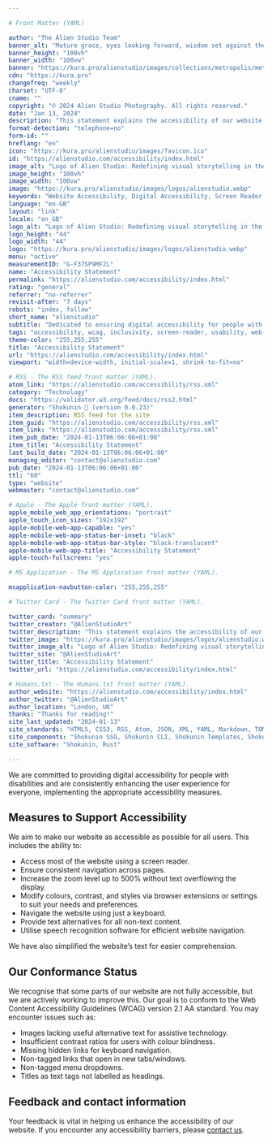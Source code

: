 ```yaml
---

# Front Matter (YAML)

author: "The Alien Studio Team"
banner_alt: "Mature grace, eyes looking forward, wisdom set against the city’s rhythm"
banner_height: "100vh"
banner_width: "100vw"
banner: "https://kura.pro/alienstudio/images/collections/metropolis/metropolis-09.webp"
cdn: "https://kura.pro"
changefreq: "weekly"
charset: "UTF-8"
cname: ""
copyright: "© 2024 Alien Studio Photography. All rights reserved."
date: "Jan 13, 2024"
description: "This statement explains the accessibility of our website, what we are doing to address it, and how to contact us about web accessibility."
format-detection: "telephone=no"
form-id: ""
hreflang: "en"
icon: "https://kura.pro/alienstudio/images/favicon.ico"
id: "https://alienstudio.com/accessibility/index.html"
image_alt: "Logo of Alien Studio: Redefining visual storytelling in the digital age."
image_height: "100vh"
image_width: "100vw"
image: "https://kura.pro/alienstudio/images/logos/alienstudio.webp"
keywords: "Website Accessibility, Digital Accessibility, Screen Reader Compatibility, WCAG 2.1 AA Compliance, Keyboard Navigation, Accessibility Guidelines, User Experience Enhancement, Assistive Technology, Accessibility Features, Color Contrast Accessibility"
language: "en-GB"
layout: "link"
locale: "en_GB"
logo_alt: "Logo of Alien Studio: Redefining visual storytelling in the digital age."
logo_height: "44"
logo_width: "44"
logo: "https://kura.pro/alienstudio/images/logos/alienstudio.webp"
menu: "active"
measurementID: "G-F37SP9MF2L"
name: "Accessibility Statement"
permalink: "https://alienstudio.com/accessibility/index.html"
rating: "general"
referrer: "no-referrer"
revisit-after: "7 days"
robots: "index, follow"
short_name: "alienstudio"
subtitle: "Dedicated to ensuring digital accessibility for people with disabilities"
tags: "accessibility, wcag, inclusivity, screen-reader, usability, web-design, ada, compliance, ux, design, color-blindness, assistive-tech"
theme-color: "255,255,255"
title: "Accessibility Statement"
url: "https://alienstudio.com/accessibility/index.html"
viewport: "width=device-width, initial-scale=1, shrink-to-fit=no"

# RSS - The RSS feed front matter (YAML).
atom_link: "https://alienstudio.com/accessibility/rss.xml"
category: "Technology"
docs: "https://validator.w3.org/feed/docs/rss2.html"
generator: "Shokunin 🦀 (version 0.0.23)"
item_description: RSS feed for the site
item_guid: "https://alienstudio.com/accessibility/rss.xml"
item_link: "https://alienstudio.com/accessibility/rss.xml"
item_pub_date: "2024-01-13T06:06:06+01:00"
item_title: "Accessibility Statement"
last_build_date: "2024-01-13T06:06:06+01:00"
managing_editor: "contact@alienstudio.com"
pub_date: "2024-01-13T06:06:06+01:00"
ttl: "60"
type: "website"
webmaster: "contact@alienstudio.com"

# Apple - The Apple front matter (YAML).
apple_mobile_web_app_orientations: "portrait"
apple_touch_icon_sizes: "192x192"
apple-mobile-web-app-capable: "yes"
apple-mobile-web-app-status-bar-inset: "black"
apple-mobile-web-app-status-bar-style: "black-translucent"
apple-mobile-web-app-title: "Accessibility Statement"
apple-touch-fullscreen: "yes"

# MS Application - The MS Application front matter (YAML).

msapplication-navbutton-color: "255,255,255"

# Twitter Card - The Twitter Card front matter (YAML).

twitter_card: "summary"
twitter_creator: "@AlienStudioArt"
twitter_description: "This statement explains the accessibility of our website, what we are doing to address it, and how to contact us about web accessibility."
twitter_image: "https://kura.pro/alienstudio/images/logos/alienstudio.webp"
twitter_image_alt: "Logo of Alien Studio: Redefining visual storytelling in the digital age."
twitter_site: "@AlienStudioArt"
twitter_title: "Accessibility Statement"
twitter_url: "https://alienstudio.com/accessibility/index.html"

# Humans.txt - The Humans.txt front matter (YAML).
author_website: "https://alienstudio.com/accessibility/index.html"
author_twitter: "@AlienStudioArt"
author_location: "London, UK"
thanks: "Thanks for reading!"
site_last_updated: "2024-01-13"
site_standards: "HTML5, CSS3, RSS, Atom, JSON, XML, YAML, Markdown, TOML"
site_components: "Shokunin SSG, Shokunin CLI, Shokunin Templates, Shokunin Themes, Kaishi SSG, Kaishi CLI, Kaishi Templates, Kaishi Themes"
site_software: "Shokunin, Rust"

---
```


We are committed to providing digital accessibility for people with disabilities and are consistently enhancing the user experience for everyone, implementing the appropriate accessibility measures.

## Measures to Support Accessibility

We aim to make our website as accessible as possible for all users. This includes the ability to:

- Access most of the website using a screen reader.
- Ensure consistent navigation across pages.
- Increase the zoom level up to 500% without text overflowing the display.
- Modify colours, contrast, and styles via browser extensions or settings to suit your needs and preferences.
- Navigate the website using just a keyboard.
- Provide text alternatives for all non-text content.
- Utilise speech recognition software for efficient website navigation.

We have also simplified the website’s text for easier comprehension.

## Our Conformance Status

We recognise that some parts of our website are not fully accessible, but we are actively working to improve this. Our goal is to conform to the Web Content Accessibility Guidelines (WCAG) version 2.1 AA standard. You may encounter issues such as:

- Images lacking useful alternative text for assistive technology.
- Insufficient contrast ratios for users with colour blindness.
- Missing hidden links for keyboard navigation.
- Non-tagged links that open in new tabs/windows.
- Non-tagged menu dropdowns.
- Titles as text tags not labelled as headings.

## Feedback and contact information

Your feedback is vital in helping us enhance the accessibility of our website. If you encounter any accessibility barriers, please  [contact us](/contact/index.html).
